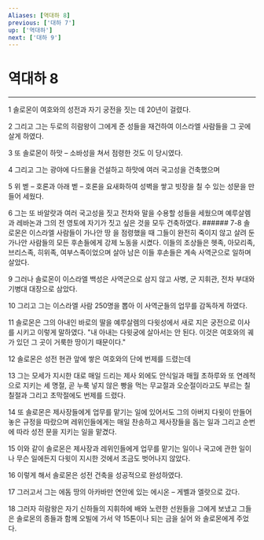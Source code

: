 ```yaml
---
Aliases: [역대하 8]
previous: ['대하 7']
up: ['역대하']
next: ['대하 9']
---
```

# 역대하 8

***


1 솔로몬이 여호와의 성전과 자기 궁전을 짓는 데 20년이 걸렸다. 

2 그리고 그는 두로의 히람왕이 그에게 준 성들을 재건하여 이스라엘 사람들을 그 곳에 살게 하였다. 

3 또 솔로몬이 하맛 – 소바성을 쳐서 점령한 것도 이 당시였다. 

4 그리고 그는 광야에 다드몰을 건설하고 하맛에 여러 국고성을 건축했으며 

5 위 벧 – 호론과 아래 벧 – 호론을 요새화하여 성벽을 쌓고 빗장을 칠 수 있는 성문을 만들어 세웠다. 

6 그는 또 바알랏과 여러 국고성을 짓고 전차와 말을 수용할 성들을 세웠으며 예루살렘과 레바논과 그의 전 영토에 자기가 짓고 싶은 것을 모두 건축하였다. ###### 7-8 솔로몬은 이스라엘 사람들이 가나안 땅 을 점령했을 때 그들이 완전히 죽이지 않고 살려 둔 가나안 사람들의 모든 후손들에게 강제 노동을 시켰다. 이들의 조상들은 헷족, 아모리족, 브리스족, 히위족, 여부스족이었으며 살아 남은 이들 후손들은 계속 사역군으로 일하며 살았다. 

9 그러나 솔로몬이 이스라엘 백성은 사역군으로 삼지 않고 사병, 군 지휘관, 전차 부대와 기병대 대장으로 삼았다. 

10 그리고 그는 이스라엘 사람 250명을 뽑아 이 사역군들의 업무를 감독하게 하였다. 

11 솔로몬은 그의 아내인 바로의 딸을 예루살렘의 다윗성에서 새로 지은 궁전으로 이사를 시키고 이렇게 말하였다. "내 아내는 다윗궁에 살아서는 안 된다. 이것은 여호와의 궤가 있던 그 곳이 거룩한 땅이기 때문이다." 

12 솔로몬은 성전 현관 앞에 쌓은 여호와의 단에 번제를 드렸는데 

13 그는 모세가 지시한 대로 매일 드리는 제사 외에도 안식일과 매월 초하루와 또 연례적으로 지키는 세 명절, 곧 누룩 넣지 않은 빵을 먹는 무교절과 오순절이라고도 부르는 칠칠절과 그리고 초막절에도 번제를 드렸다. 

14 또 솔로몬은 제사장들에게 업무를 맡기는 일에 있어서도 그의 아버지 다윗이 만들어 놓은 규정을 따랐으며 레위인들에게는 매일 찬송하고 제사장들을 돕는 일과 그리고 순번에 따라 성전 문을 지키는 일을 맡겼다. 

15 이와 같이 솔로몬은 제사장과 레위인들에게 업무를 맡기는 일이나 국고에 관한 일이나 무슨 일에든지 다윗이 지시한 것에서 조금도 벗어나지 않았다. 

16 이렇게 해서 솔로몬은 성전 건축을 성공적으로 완성하였다. 

17 그러고서 그는 에돔 땅의 아카바만 연안에 있는 에시온 – 게벨과 엘랏으로 갔다. 

18 그러자 히람왕은 자기 신하들의 지휘하에 배와 노련한 선원들을 그에게 보냈고 그들은 솔로몬의 종들과 함께 오빌에 가서 약 15톤이나 되는 금을 실어 와 솔로몬에게 주었다.
